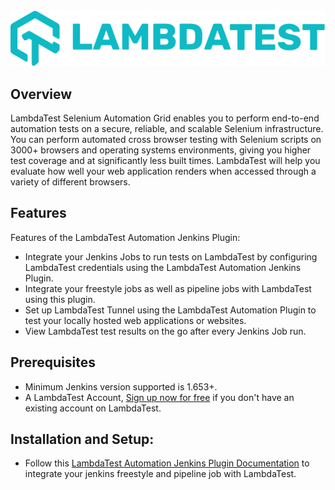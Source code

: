 <img alt="lt_logo" src="./docs/images/lt_logo_color.svg">

## Overview

LambdaTest Selenium Automation Grid enables you to perform end-to-end automation tests on a secure, reliable, and scalable Selenium infrastructure. You can perform automated cross browser testing with Selenium scripts on 3000+ browsers and operating systems environments, giving you higher test coverage and at significantly less built times. LambdaTest will help you evaluate how well your web application renders when accessed through a variety of different browsers.


## Features
Features of the LambdaTest Automation Jenkins Plugin:

- Integrate your Jenkins Jobs to run tests on LambdaTest by configuring LambdaTest credentials using the LambdaTest Automation Jenkins Plugin.
- Integrate your freestyle jobs as well as pipeline jobs with LambdaTest using this plugin.
- Set up LambdaTest Tunnel using the LambdaTest Automation Plugin to test your locally hosted web applications or websites.
- View LambdaTest test results on the go after every Jenkins Job run.

## Prerequisites
- Minimum Jenkins version supported is 1.653+.
- A LambdaTest Account, [Sign up now for free](https://accounts.lambdatest.com/register?_gl=1*1okw8h1*_up*MQ..*_gcl_aw*R0NMLjE3MTY4OTE0NTQuRUFJYUlRb2JDaE1JOU9fMWhvLXdoZ01WVjZsbUFoM2x3QU9GRUFBWUFTQUFFZ0pRVVBEX0J3RQ..*_gcl_au*MTkyMjI5MzY5NC4xNzE2ODkxNDU0&gclid=EAIaIQobChMI9O_1ho-whgMVV6lmAh3lwAOFEAAYASAAEgJQUPD_BwE) if you don't have an existing account on LambdaTest.

## Installation and Setup:

- Follow this [LambdaTest Automation Jenkins Plugin Documentation](https://www.lambdatest.com/support/docs/jenkins-with-lambdatest/) to integrate your jenkins freestyle and pipeline job with LambdaTest.
